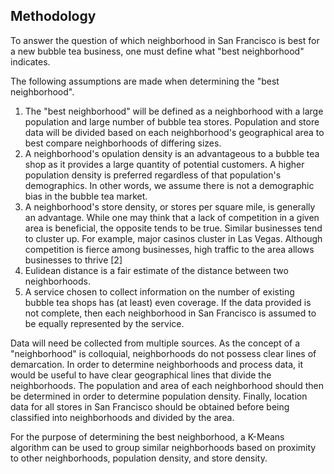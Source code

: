 ## Methodology
To answer the question of which neighborhood in San Francisco is best for a new bubble tea business, one must define what "best neighborhood" indicates.

The following assumptions are made when determining the "best neighborhood".
1. The "best neighborhood" will be defined as a neighborhood with a large population and large number of bubble tea stores. Population and store data will be divided based on each neighborhood's geographical area to best compare neighborhoods of differing sizes.
2. A neighborhood's opulation density is an advantageous to a bubble tea shop as it provides a large quantity of potential customers. A higher population density is preferred regardless of that population's demographics. In other words, we assume there is not a demographic bias in the bubble tea market. 
3. A neighborhood's store density, or stores per square mile, is generally an advantage. While one may think that a lack of competition in a given area is beneficial, the opposite tends to be true. Similar businesses tend to cluster up. For example, major casinos cluster in Las Vegas. Although competition is fierce among businesses, high traffic to the area allows businesses to thrive [2]
4. Eulidean distance is a fair estimate of the distance between two neighborhoods.
5. A service chosen to collect information on the number of existing bubble tea shops has (at least) even coverage. If the data provided is not complete, then each neighborhood in San Francisco is assumed to be equally represented by the service. 

Data will need be collected from multiple sources. As the concept of a "neighborhood" is colloquial, neighborhoods do not possess clear lines of demarcation. In order to determine neighborhoods and process data, it would be useful to have clear geographical lines that divide the neighborhoods. The population and area of each neighborhood should then be determined in order to determine population density. Finally, location data for all stores in San Francisco should be obtained before being classified into neighborhoods and divided by the area. 

For the purpose of determining the best neighborhood, a K-Means algorithm can be used to group similar neighborhoods based on proximity to other neighborhoods, population density, and store density.